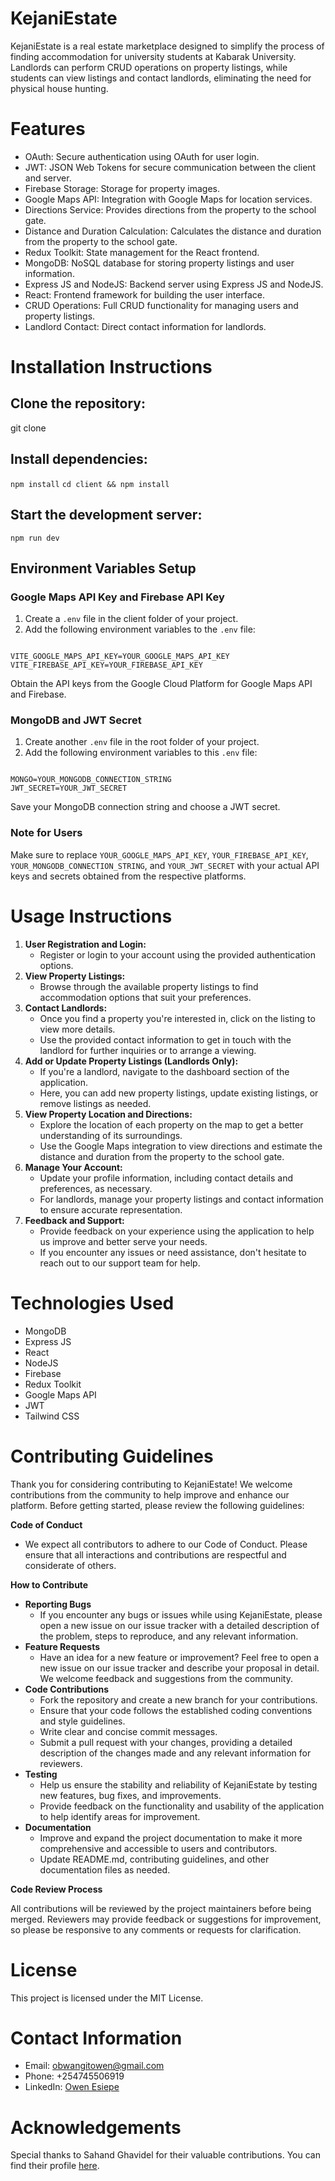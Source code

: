 <h1>KejaniEstate</h1>
KejaniEstate is a real estate marketplace designed to simplify the process of finding accommodation for university students at Kabarak University. Landlords can perform CRUD operations on property listings, while students can view listings and contact landlords, eliminating the need for physical house hunting.

<h1>Features</h1>
<ul>
  <li>OAuth: Secure authentication using OAuth for user login.</li>
  <li>JWT: JSON Web Tokens for secure communication between the client and server.</li>
  <li>Firebase Storage: Storage for property images.</li>
  <li>Google Maps API: Integration with Google Maps for location services.</li>
  <li>Directions Service: Provides directions from the property to the school gate.</li>
  <li>Distance and Duration Calculation: Calculates the distance and duration from the property to the school gate.</li>
  <li>Redux Toolkit: State management for the React frontend.</li>
  <li>MongoDB: NoSQL database for storing property listings and user information.</li>
  <li>Express JS and NodeJS: Backend server using Express JS and NodeJS.</li>
  <li>React: Frontend framework for building the user interface.</li>
  <li>CRUD Operations: Full CRUD functionality for managing users and property listings.</li>
  <li>Landlord Contact: Direct contact information for landlords.</li>
</ul>
<h1>Installation Instructions</h1>
<h2>Clone the repository:</h2>

git clone <repository url>
<br />
<h2>Install dependencies:</h2>
<code>npm install</code>
<code>cd client && npm install</code>
<br />
<h2>Start the development server:</h2>
<code>npm run dev</code>
<h2>Environment Variables Setup</h2>

<h3>Google Maps API Key and Firebase API Key</h3>

<ol>
  <li>Create a <code>.env</code> file in the client folder of your project.</li>
  <li>Add the following environment variables to the <code>.env</code> file:</li>
</ol>
<pre><code>
VITE_GOOGLE_MAPS_API_KEY=YOUR_GOOGLE_MAPS_API_KEY
VITE_FIREBASE_API_KEY=YOUR_FIREBASE_API_KEY
</code></pre>
<p>Obtain the API keys from the Google Cloud Platform for Google Maps API and Firebase.</p>

<h3>MongoDB and JWT Secret</h3>

<ol>
  <li>Create another <code>.env</code> file in the root folder of your project.</li>
  <li>Add the following environment variables to this <code>.env</code> file:</li>
</ol>
<pre><code>
MONGO=YOUR_MONGODB_CONNECTION_STRING
JWT_SECRET=YOUR_JWT_SECRET
</code></pre>
<p>Save your MongoDB connection string and choose a JWT secret.</p>

<h3>Note for Users</h3>

<p>Make sure to replace <code>YOUR_GOOGLE_MAPS_API_KEY</code>, <code>YOUR_FIREBASE_API_KEY</code>, <code>YOUR_MONGODB_CONNECTION_STRING</code>, and <code>YOUR_JWT_SECRET</code> with your actual API keys and secrets obtained from the respective platforms.</p>

<h1>Usage Instructions</h1>
<ol>
  <li><strong>User Registration and Login:</strong>
    <ul>
      <li>Register or login to your account using the provided authentication options.</li>
    </ul>
  </li>
  <li><strong>View Property Listings:</strong>
    <ul>
      <li>Browse through the available property listings to find accommodation options that suit your preferences.</li>
    </ul>
  </li>
  <li><strong>Contact Landlords:</strong>
    <ul>
      <li>Once you find a property you're interested in, click on the listing to view more details.</li>
      <li>Use the provided contact information to get in touch with the landlord for further inquiries or to arrange a viewing.</li>
    </ul>
  </li>
  <li><strong>Add or Update Property Listings (Landlords Only):</strong>
    <ul>
      <li>If you're a landlord, navigate to the dashboard section of the application.</li>
      <li>Here, you can add new property listings, update existing listings, or remove listings as needed.</li>
    </ul>
  </li>
  <li><strong>View Property Location and Directions:</strong>
    <ul>
      <li>Explore the location of each property on the map to get a better understanding of its surroundings.</li>
      <li>Use the Google Maps integration to view directions and estimate the distance and duration from the property to the school gate.</li>
    </ul>
  </li>
  <li><strong>Manage Your Account:</strong>
    <ul>
      <li>Update your profile information, including contact details and preferences, as necessary.</li>
      <li>For landlords, manage your property listings and contact information to ensure accurate representation.</li>
    </ul>
  </li>
  <li><strong>Feedback and Support:</strong>
    <ul>
      <li>Provide feedback on your experience using the application to help us improve and better serve your needs.</li>
      <li>If you encounter any issues or need assistance, don't hesitate to reach out to our support team for help.</li>
    </ul>
  </li>
</ol>
<h1>Technologies Used</h1>
<ul>
  <li>MongoDB</li>
  <li>Express JS</li>
  <li>React</li>
  <li>NodeJS</li>
  <li>Firebase</li>
  <li>Redux Toolkit</li>
  <li>Google Maps API</li>
  <li>JWT</li>
  <li>Tailwind CSS</li>
</ul>
<h1>Contributing Guidelines</h1>
<p>Thank you for considering contributing to KejaniEstate! We welcome contributions from the community to help improve and enhance our platform. Before getting started, please review the following guidelines:</p>

<p><strong>Code of Conduct</strong></p>
<ul>
  <li>We expect all contributors to adhere to our Code of Conduct. Please ensure that all interactions and contributions are respectful and considerate of others.</li>
</ul>

<p><strong>How to Contribute</strong></p>
<ul>
  <li><strong>Reporting Bugs</strong>
    <ul>
      <li>If you encounter any bugs or issues while using KejaniEstate, please open a new issue on our issue tracker with a detailed description of the problem, steps to reproduce, and any relevant information.</li>
    </ul>
  </li>
  <li><strong>Feature Requests</strong>
    <ul>
      <li>Have an idea for a new feature or improvement? Feel free to open a new issue on our issue tracker and describe your proposal in detail. We welcome feedback and suggestions from the community.</li>
    </ul>
  </li>
  <li><strong>Code Contributions</strong>
    <ul>
      <li>Fork the repository and create a new branch for your contributions.</li>
      <li>Ensure that your code follows the established coding conventions and style guidelines.</li>
      <li>Write clear and concise commit messages.</li>
      <li>Submit a pull request with your changes, providing a detailed description of the changes made and any relevant information for reviewers.</li>
    </ul>
  </li>
  <li><strong>Testing</strong>
    <ul>
      <li>Help us ensure the stability and reliability of KejaniEstate by testing new features, bug fixes, and improvements.</li>
      <li>Provide feedback on the functionality and usability of the application to help identify areas for improvement.</li>
    </ul>
  </li>
  <li><strong>Documentation</strong>
    <ul>
      <li>Improve and expand the project documentation to make it more comprehensive and accessible to users and contributors.</li>
      <li>Update README.md, contributing guidelines, and other documentation files as needed.</li>
    </ul>
  </li>
</ul>

<p><strong>Code Review Process</strong></p>
<p>All contributions will be reviewed by the project maintainers before being merged. Reviewers may provide feedback or suggestions for improvement, so please be responsive to any comments or requests for clarification.</p>
<h1>License</h1>
<p>This project is licensed under the MIT License.</p>
<h1>Contact Information</h1>
<ul>
  <li>Email: <a href="mailto:obwangitowen@gmail.com">obwangitowen@gmail.com</a></li>
  <li>Phone: +254745506919</li>
  <li>LinkedIn: <a href="https://www.linkedin.com/in/owen-esiepe/">Owen Esiepe</a></li>
</ul>
<h1>Acknowledgements</h1>
<p>Special thanks to Sahand Ghavidel for their valuable contributions. You can find their profile <a href="https://github.com/sahandghavidel">here</a>.</p>


